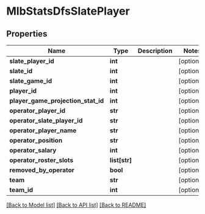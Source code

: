 # MlbStatsDfsSlatePlayer

## Properties
Name | Type | Description | Notes
------------ | ------------- | ------------- | -------------
**slate_player_id** | **int** |  | [optional] 
**slate_id** | **int** |  | [optional] 
**slate_game_id** | **int** |  | [optional] 
**player_id** | **int** |  | [optional] 
**player_game_projection_stat_id** | **int** |  | [optional] 
**operator_player_id** | **str** |  | [optional] 
**operator_slate_player_id** | **str** |  | [optional] 
**operator_player_name** | **str** |  | [optional] 
**operator_position** | **str** |  | [optional] 
**operator_salary** | **int** |  | [optional] 
**operator_roster_slots** | **list[str]** |  | [optional] 
**removed_by_operator** | **bool** |  | [optional] 
**team** | **str** |  | [optional] 
**team_id** | **int** |  | [optional] 

[[Back to Model list]](../README.md#documentation-for-models) [[Back to API list]](../README.md#documentation-for-api-endpoints) [[Back to README]](../README.md)


